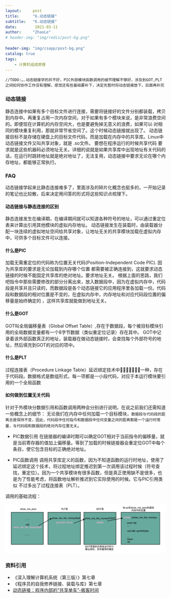 ```yaml
---
layout:     post
title:      "6.动态链接"
subtitle:   "6.动态链接"
date:        2021-03-11
author:     "ZhaoLe"
# header-img: "img/redis/post-bg.png"

header-img: "img/csapp/post-bg.png"
catalog: true
tags:
    - 计算机组成原理
---
```


`//TODO:….动态链接学的并不好，PIC外部模块函数调用的细节理解不够好，涉及到GOT,PLT之间如何协作工作没有理解，感觉还有些基础要补下，决定先暂时将动态链接放下，后面再补完`

### 动态链接
静态连接中如果有多个目标文件进行连接，需要将链接好的文件分别都装载，拷贝到内存中。再重复占用一次内存空间，对于如果有多个模块来说，是非常浪费空间的。即便现在计算机的内存空间大，也是要避免掉无意义的浪费，如果可以·对相同的模块重复利用，那就非常节省空间了。这个时候动态链接就出现了。  动态链接目标不是存储在硬盘上的目标文件代码，而是加载在内存中的共享库。Linux中动态链接文件又叫共享对象，就是 .so文件。
要想在程序运行的时候共享代码 要求就是这些机器码必须地址无关。详细的说就是如果共享库中出现地址有关代码的话，在运行时跳转地址就是绝对地址了，无法复用，动态链接中要求无论在哪个内存地址，都能够正常执行。 

### FAQ
动态链接学起来比静态连接难多了，里面涉及的碎片化概念也挺多的，一开始记录的笔记也比较散，后来决定用问答的形式将这些知识点梳理下。

#### 动态链接与静态连接的区别
静态连接发生在编译期，在编译期间就可以知道各种符号的地址，可以通过重定位表来计算出引用其他模块的虚拟内存地址。
动态链接发生在装载时，由装载器分配一块连续的虚拟地址空间给共享对象，让地址无关的共享模块加载在虚拟内存中，可供多个目标文件可以连接。

#### 什么是PIC
 加载无需重定位的代码称为位置无关代码(Position-Independent Code PIC). 因为共享库的要求是无论加载到内存哪个位置 都需要被正确连接到，这就要求动态链接的时候不能固定共享库的绝对地址。要求地址无关。
根据上面的思路，我们吧指令中那些需要修改的部分分离出来，放入数据段中，因为在虚拟内存中，代码段是共享并且只读的，而数据段是各个动态链接它的应用程序里各加载一份。代码段和数据段的相对位置是不变的，在虚拟内存中，内存地址和对应代码段位置的偏移量是始终确定的 ，这样共享库就能做到地址无关。

#### 什么是GOT
GOT叫全局偏移量表（Global Offset Table）,存在于数据段，每个被目标模块引用的全局数据变量都有一个8字节数据（类似重定位记录）存在其中。
GOT中记录着该外部函数真正的地址，装载器在做动态链接时，会查找每个外部符号的地址，然后填充到GOT的对应的项中。

#### 什么是PLT
过程连接表（Procedure Linkage Table）延迟绑定技术中一种，存在于代码段。数据格式是数组形式，每一项都是一小段代码，对应于本运行模块要引用的一个全局函数

#### 如何做到位置无关代码
针对于外模块分数据引用和函数调用两种会分别进行说明，在说之前我们还需知道一些概念上的细节：
无论我们在内存中任何加载一个目标模块，`数据段与代码段的距离总是保持不变，因此，代码段中任何指令和数据段中任何变量之间的距离都是一个运行时常量，与代码段和数据段的绝对内存位置无关`。

 * PIC数据引用
在链接器的编译时期可以确定GOT相对于当前指令的偏移量，就是当前寄存器的值加上偏移量。等到了加载的时候链接器会重定位GOT中每个条目，使它包含目标的正确绝对地址。

 * PIC函数调用
调用共享库定义的函数，因为不知道函数的运行时地址，使用了延迟绑定这个技术，将过程地址绑定推迟到第一次调用该过程时候（符号查找，重定位）。因为一个共享模块有很多函数，但是真正使用缺不是很多，也是为了性能考虑，将函数地址解析推迟到它实际使用的时候。它与PIC引用类似 不过多出了过程连接表（PLT）。

调用的基础流程：

![1](/img/csapp/dy_link/1.jpg)


###  资料引用 
* 《深入理解计算机系统（第三版）》第七章
* 《程序员的自我修养链接、装载与库》第七章
* [ 动态链接：程序内部的“共享单车”-极客时间](https://time.geekbang.org/column/article/95244)
